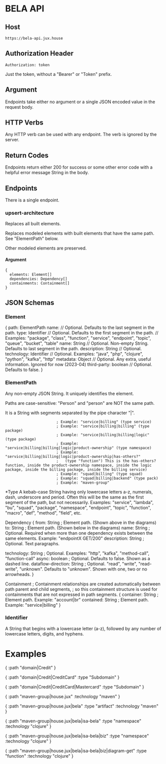 # BELA API

## Host

`https://bela-api.jux.house`

## Authorization Header

`Authorization: token`

Just the token, without a "Bearer" or "Token" prefix.

## Argument

Endpoints take either no argument or a single JSON encoded value in the request body.

## HTTP Verbs

Any HTTP verb can be used with any endpoint. The verb is ignored by the server.

## Return Codes

Endpoints return either 200 for success or some other error code with a helpful error message String in the body.

## Endpoints

There is a single endpoint.

### upsert-architecture

Replaces all built elements.

Replaces modeled elements with built elements that have the same path. See "ElementPath" below.

Other modeled elements are preserved.

#### Argument
```
{
  elements: Element[]
  dependencies: Dependency[]
  containments: Containment[]
}
```

## JSON Schemas

### Element

{
  path: ElementPath
  name:                    // Optional. Defaults to the last segment in the path.
  type: Identifier         // Optional. Defaults to the first segment in the path.
                           // Examples: "package", "class", "function", "service", "endpoint", "topic", "queue", "bucket", "table"
  name: String             // Optional. Non-empty String. Defaults to last segment in the path.
  description: String      // Optional.
  technology: Identifier   // Optional. Examples: "java", "php", "clojure", "python", "kafka", "http"
  metadata: Object         // Optional. Any extra, useful information. Ignored for now (2023-04)
  third-party: boolean     // Optional. Defaults to false.
}

### ElementPath

Any non-empty JSON String. It uniquely identifies the element.

Paths are case-sensitive: "Person" and "person" are NOT the same path.

It is a String with segments separated by the pipe character "|".


                           ; Example: "service|billing" (type service)
                           ; Example: "service|billing|billing" (type package)
                           ; Example: "service|billing|billing|logic" (type package)
                           ; Example: "service|billing|billing|logic|product-ownership" (type namespace)
                           ; Example: "service|billing|billing|logic|product-ownership|has-others?"
                           ;   (type "function") This is the has-others? function, inside the product-ownership namespace, inside the logic package, inside the billing package, inside the billing service)
                           ; Example: "squad|billing" (type squad)
                           ; Example: "squad|billing|backend" (type pack)
                           ; Example: "maven-group"








*Type
  A kebab-case String having only lowercase letters a-z, numerals, dash, underscore and period.
  Often this will be the same as the first segment of the path, but not necessarily. Examples: "service", "lambda", "bu", "squad", "package", "namespace", "endpoint", "topic", "function", "macro", "def", "method", "field", etc.

Dependency
{
  from: String                ; Element path. (Shown above in the diagrams)
  to:   String                ; Element path. (Shown below in the diagrams)
  name: String                ; Optional. Required when more than one dependency exists between the same elements. Example: "endpointX GET/200"
  description: String         ; Optional. Text paragraphs.

  technology: String          ; Optional. Examples: "http", "kafka", "method-call", "function-call"
  async: boolean              ; Optional. Defaults to false. Shown as a dashed line.
  dataflow-direction: String  ; Optional. "read", "write", "read-write", "unknown". Defaults to "unknown". Shown with one, two or no arrowheads.
}

Containment                   ; Containment relationships are created automatically between path parent and child segments,
                              ; so this containment structure is used for containments that are not expressed in path segments.
{
  container: String           ; Element path. Example: "account|br"
  contained: String           ; Element path. Example: "service|billing"
}

### Identifier

A String that begins with a lowercase letter (a-z), followed by any number of lowercase letters, digits, and hyphens.


Examples
============

{
  :path "domain|Credit"
}

{
  :path "domain|Credit|CreditCard"
  :type "Subdomain"
}

{
  :path "domain|Credit|CreditCard|Mastercard"
  :type "Subdomain"
}

{
  :path "maven-group|house.jux"
  :technology "maven"
}

{
  :path "maven-group|house.jux|bela"
  :type "artifact"
  :technology "maven"
}

{
  :path "maven-group|house.jux|bela|isa-bela"
  :type "namespace"
  :technology "clojure"
}

{
  :path "maven-group|house.jux|bela|isa-bela|biz"
  :type "namespace"
  :technology "clojure"
}

{
  :path "maven-group|house.jux|bela|isa-bela|biz|diagram-get"
  :type "function"
  :technology "clojure"
}
